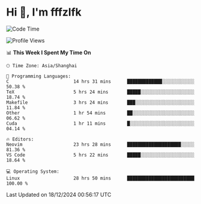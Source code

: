 # Hi 👋, I'm fffzlfk

<!--START_SECTION:waka-->
![Code Time](http://img.shields.io/badge/Code%20Time-1%2C015%20hrs%2041%20mins-blue)

![Profile Views](http://img.shields.io/badge/Profile%20Views-0-blue)

📊 **This Week I Spent My Time On** 

```text
🕑︎ Time Zone: Asia/Shanghai

💬 Programming Languages: 
C                        14 hrs 31 mins      █████████████░░░░░░░░░░░░   50.38 % 
TeX                      5 hrs 24 mins       █████░░░░░░░░░░░░░░░░░░░░   18.74 % 
Makefile                 3 hrs 24 mins       ███░░░░░░░░░░░░░░░░░░░░░░   11.84 % 
Other                    1 hr 54 mins        ██░░░░░░░░░░░░░░░░░░░░░░░   06.62 % 
Cuda                     1 hr 11 mins        █░░░░░░░░░░░░░░░░░░░░░░░░   04.14 % 

🔥 Editors: 
Neovim                   23 hrs 28 mins      ████████████████████░░░░░   81.36 % 
VS Code                  5 hrs 22 mins       █████░░░░░░░░░░░░░░░░░░░░   18.64 % 

💻 Operating System: 
Linux                    28 hrs 50 mins      █████████████████████████   100.00 % 
```


 Last Updated on 18/12/2024 00:56:17 UTC
<!--END_SECTION:waka-->
